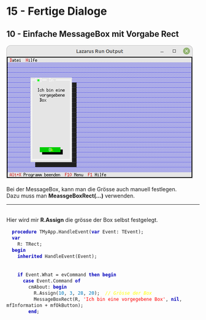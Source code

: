 <html>
    <b><h1>15 - Fertige Dialoge</h1></b>
    <b><h2>10 - Einfache MessageBox mit Vorgabe Rect</h2></b>
<img src="image.png" alt="Selfhtml"><br><br>
Bei der MessageBox, kann man die Grösse auch manuell festlegen.<br>
Dazu muss man <b>MeassgeBoxRect(...)</b> verwenden.<br>
<hr><br>
Hier wird mir <b>R.Assign</b> die grösse der Box selbst festgelegt.<br>
<pre><code>  <b><font color="0000BB">procedure</font></b> TMyApp.HandleEvent(<b><font color="0000BB">var</font></b> Event: TEvent);
  <b><font color="0000BB">var</font></b>
    R: TRect;
  <b><font color="0000BB">begin</font></b>
    <b><font color="0000BB">inherited</font></b> HandleEvent(Event);
<br>
    <b><font color="0000BB">if</font></b> Event.What = evCommand <b><font color="0000BB">then</font></b> <b><font color="0000BB">begin</font></b>
      <b><font color="0000BB">case</font></b> Event.Command <b><font color="0000BB">of</font></b>
        cmAbout: <b><font color="0000BB">begin</font></b>
          R.Assign(<font color="#0077BB">10</font>, <font color="#0077BB">3</font>, <font color="#0077BB">28</font>, <font color="#0077BB">20</font>);  <i><font color="#FFFF00">// Grösse der Box</font></i>
          MessageBoxRect(R, <font color="#FF0000">'Ich bin eine vorgegebene Box'</font>, <b><font color="0000BB">nil</font></b>, mfInformation + mfOkButton);
        <b><font color="0000BB">end</font></b>;</code></pre>
<br>
</html>
